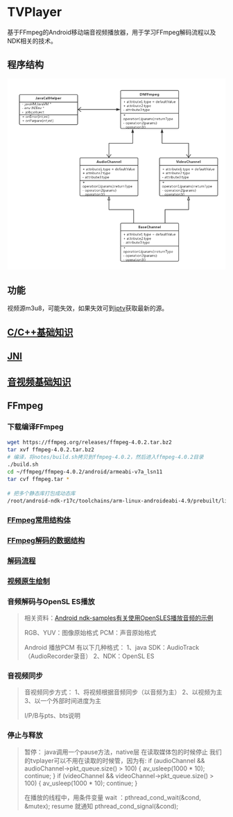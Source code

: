 # TVPlayer

基于FFmpeg的Android移动端音视频播放器，用于学习FFmpeg解码流程以及NDK相关的技术。

## 程序结构

![程序结构](notes/imgs/程序结构.png)

## 功能
视频源m3u8，可能失效，如果失效可到[iptv](https://github.com/iptv-org/iptv)获取最新的源。



## [C/C++基础知识](notes/CAndCPlusPlus.md)



## [JNI](notes/JNI.md)



## [音视频基础知识](notes/音视频基础知识.md )



## FFmpeg

### 下载编译FFmpeg

```sh
wget https://ffmpeg.org/releases/ffmpeg-4.0.2.tar.bz2
tar xvf ffmpeg-4.0.2.tar.bz2
# 编译，将notes/build.sh拷贝到ffmpeg-4.0.2，然后进入ffmpeg-4.0.2目录
./build.sh
cd ~/ffmpeg/ffmpeg-4.0.2/android/armeabi-v7a_lsn11
tar cvf ffmpeg.tar *

# 把多个静态库打包成动态库
/root/android-ndk-r17c/toolchains/arm-linux-androideabi-4.9/prebuilt/linux-x86_64/bin/arm-linux-androideabi-gcc --sysroot=/root/android-ndk-r17c/platforms/android-21/arch-arm -shared -o libffmpeg.so -Wl,--whole-archive libavcodec.a libavformat.a libavutil.a libswresample.a libswscale.a libavfilter.a -Wl,--no-whole-archive
```

### [FFmpeg常用结构体](notes/常用结构体.xmind )

### [FFmpeg解码的数据结构](notes/FFmpeg解码的数据结构.xmind)

### [解码流程](notes/解码流程.xmind)

### [视频原生绘制](notes/视频原生绘制.md)

### 音频解码与OpenSL ES播放

> 相关资料：[Android ndk-samples有关使用OpenSLES播放音频的示例](https://github.com/android/ndk-samples/blob/main/native-audio/app/src/main/cpp/native-audio-jni.c)
>
> RGB、YUV：图像原始格式
> PCM：声音原始格式
>
> Android 播放PCM 有以下几种格式：
> 1、java SDK：AudioTrack（AudioRecorder录音）
> 2、NDK：OpenSL ES



### 音视频同步

> 音视频同步方式：
>    1、将视频根据音频同步（以音频为主）
>    2、以视频为主
>    3、以一个外部时间进度为主
>
> I/P/B与pts、bts说明



### 停止与释放

> 暂停：
>    java调用一个pause方法，native层 在读取媒体包的时候停止
>    我们的tvplayer可以不用在读取的时候管，因为有:
>     if (audioChannel && audioChannel->pkt_queue.size() > 100) {
>                    av_usleep(1000 * 10);
>                    continue;
>             }
>            if (videoChannel && videoChannel->pkt_queue.size() > 100) {
>                av_usleep(1000 * 10);
>                   continue;
>             }
>
>    在播放的线程中，用条件变量 wait ：pthread_cond_wait(&cond, &mutex);
>    resume 就通知  pthread_cond_signal(&cond);